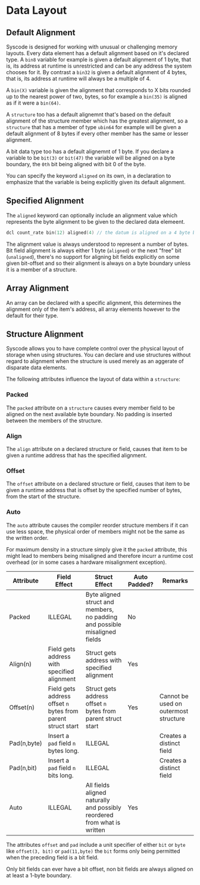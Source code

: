 # Data Layout

## Default Alignment
Syscode is designed for working with unusual or challenging memory layouts. Every data element has a default alignment based on it's declared type. A `bin8` variable for example is given a default alignment of 1 byte, that is, its address at runtime is unrestricted and can be any address the system chooses for it. By contrast a `bin32` is given a default alignment of 4 bytes, that is, its address at runtime will always be a multiple of 4.

A `bin(X)` variable is given the alignment that corresponds to X bits rounded up to the nearest power of two, bytes, so for example a `bin(35)` is aligned as if it were a `bin(64)`.

A `structure` too has a default alignemnt that's based on the default alignment of the structure member which has the greatest alignment, so a `structure` that has a member of type `ubin64` for example will be given a default alignment of 8 bytes if every other member has the same or lesser alignment. 

A bit data type too has a default alignemnt of 1 byte. If you declare a variable to be `bit(3)` or `bit(47)` the variable will be aligned on a byte boundary, the `0th` bit being aligned with bit 0 of the byte. 

You can specify the keyword `aligned` on its own, in a declaration to emphasize that the variable is being explicitly given its default alignment.

## Specified Alignment
The `aligned` keyword can optionally include an alignment value which represents the byte alignment to be given to the declared data elemeent. 

```c++
dcl count_rate bin(12) aligned(4) // the datum is aligned on a 4 byte boundary despite it's default alignment being 2 bytes.
```
The alignment value is always understood to represent a number of bytes. Bit field alignment is always either 1 byte (`aligned`) or the next "free" bit (`unaligned`), there's no support for aligning bit fields explicitly on some given bit-offset and so their alignment is always on a byte boundary unless it is a member of a structure.

## Array Alignment
An array can be declared with a specific alignment, this determines the alignment only of the item's address, all array elements however to the default for their type. 

## Structure Alignment
Syscode allows you to have complete control over the physical layout of storage when using structures. You can declare and use structures without regard to alignment when the structure is used merely as an aggerate of disparate data elements. 

The following attributes influence the layout of data within a `structure`:

### Packed
The `packed` attribute on a `structure` causes every member field to be aligned on the next available byte boundary. No padding is inserted between the members of the structure. 

### Align
The `align` attribute on a declared structure or field, causes that item to be given a runtime address that has the specified alignment. 

### Offset
The `offset` attribute on a declared structure or field, causes that item to be given a runtime address that is offset by the specified number of bytes, from the start of the structure.

### Auto
The `auto` attribute causes the compiler reorder structure members if it can use less space, the physical order of members might not be the same as the written order.

For maximum  density in a structure simply give it the `packed` attribute, this might lead to members being misaligned and therefore incurr a runtime cost overhead (or in some cases a hardware misalignment exception).

| Attribute | Field Effect                                                 | Struct Effect                                                              | Auto Padded? |  Remarks                              |
|-------------|--------------------------------------------------------------|----------------------------------------------------------------------------|--------------|---------------------------------------|
| Packed      | ILLEGAL                                                      | Byte aligned struct and members, no padding and possible misaligned fields | No           |                                       |
| Align(n)    | Field gets address with specified alignment                  | Struct gets address with specified alignment                               | Yes          |                                       |
| Offset(n)   | Field gets address offset `n` bytes from parent struct start | Struct gets address offset `n` bytes from parent struct start              | Yes          | Cannot be used on outermost structure |
| Pad(n,byte) | Insert a `pad` field `n` bytes long.                         |  ILLEGAL                                                                   |              | Creates a distinct field              |
| Pad(n,bit)  | Insert a `pad` field `n` bits long.                          |  ILLEGAL                                                                   |              | Creates a distinct field              |
| Auto        | ILLEGAL                                                      | All fields aligned naturally and possibly reordered from what is written   | Yes          |                                       |

The attributes `offset` and `pad` include a unit specifier of either `bit` or `byte` like `offset(3, bit)` or `pad(11,byte)` the `bit` forms only being permitted when the preceding field is a bit field. 

Only bit fields can ever have a bit offset, non bit fields are always aligned on at least a 1-byte boundary. 

